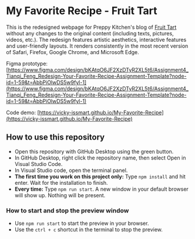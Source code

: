 # My Favorite Recipe - Fruit Tart

This is the redesigned webpage for Preppy Kitchen's blog of [Fruit Tart](https://preppykitchen.com/fruit-tart/) without any changes to the original content (including texts, pictures, videos, etc.). The redesign features artistic aesthetics, interactive features and user-friendly layouts. It renders consistently in the most recent version of Safari, Firefox, Google Chrome, and Microsoft Edge. 

Figma prototype: [https://www.figma.com/design/bKAtqO6JF2XzDTyR2XL5t6/Assignment4_Tianqi_Feng_Redesign-Your-Favorite-Recipe-Assignment-Template?node-id=1-59&t=AbbPiOlwDS5w9fyl-1](https://www.figma.com/design/bKAtqO6JF2XzDTyR2XL5t6/Assignment4_Tianqi_Feng_Redesign-Your-Favorite-Recipe-Assignment-Template?node-id=1-59&t=AbbPiOlwDS5w9fyl-1)

Code demo: [https://vicky-issmart.github.io/My-Favorite-Recipe](https://vicky-issmart.github.io/My-Favorite-Recipe)

## How to use this repository
- Open this repository with GitHub Desktop using the green button.
- In GitHub Desktop, right click the repository name, then select Open in Visual Studio Code.
- In Visual Studio code, open the terminal panel.
- **The first time you work on this project only:** Type `npm install` and hit enter. Wait for the installation to finish.
- **Every time:** Type `npm run start`. A new window in your default browser will show up. Nothing will be present.

### How to start and stop the preview window
- Use `npm run start` to start the preview in your browser.
- Use the `ctrl + c` shortcut in the terminal to stop the preview.
